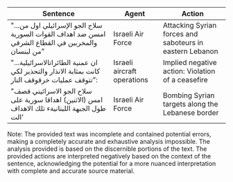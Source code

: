 | Sentence | Agent | Action |
|---|---|---|
| "...سلاح الجو الإسرائيلي اول من امسن ضد اهداف القوات السورية والمخربين في القطاع الشرقي من لبنسان” | Israeli Air Force | Attacking Syrian forces and saboteurs in eastern Lebanon |
| "...ان عمنية الطائراتالاسرائيلية كانت بمثابة الانذار والتحذير لكي تتوقف عمليات خرقوقف النار”: | Israeli aircraft operations | Implied negative action:  Violation of a ceasefire |
| "سلاح الجو الاسرائيني قصف امس (الاثنين) اهداقا سورية على طول الجبهة اللبنانيةء تلك الاهداف الت' | Israeli Air Force | Bombing Syrian targets along the Lebanese border |

Note: The provided text was incomplete and contained potential errors, making a completely accurate and exhaustive analysis impossible. The analysis provided is based on the discernible portions of the text. The provided actions are interpreted negatively based on the context of the sentence, acknowledging the potential for a more nuanced interpretation with complete and accurate source material.
```